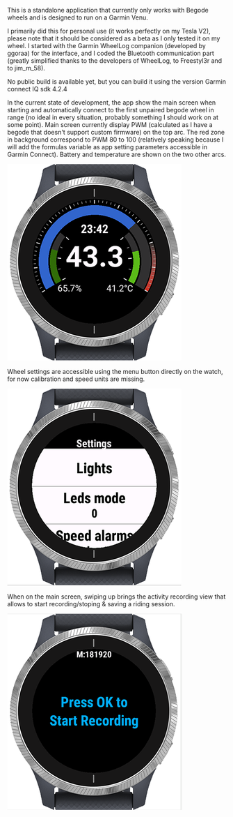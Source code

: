 This is a standalone application that currently only works with Begode wheels and is designed to run on a Garmin Venu.

I primarily did this for personal use (it works perfectly on my Tesla V2), please note that it should be considered as a beta as I only tested it on my wheel. I started with the Garmin WheelLog companion (developed by ggoraa) for the interface, and I coded the Bluetooth communication part (greatly simplified thanks to the developers of WheelLog, to Freestyl3r and to jim_m_58).

No public build is available yet, but you can build it using the version Garmin connect IQ sdk 4.2.4

In the current state of development, the app show the main screen when starting and automatically connect to the first unpaired begode wheel in range (no ideal in every situation, probably something I should work on at some point). Main screen currently display PWM (calculated as I have a begode that doesn't support custom firmware) on the top arc. The red zone in background correspond to PWM 80 to 100 (relatively speaking because I will add the formulas variable as app setting parameters accessible in Garmin Connect). Battery and temperature are shown on the two other arcs.

<img src="https://github.com/blkfribourg/EUC_GarminApp/blob/main/screenshot/Main.png" width="400">

Wheel settings are accessible using the menu button directly on the watch, for now calibration and speed units are missing.

<img src="https://github.com/blkfribourg/EUC_GarminApp/blob/main/screenshot/Menu.png" width="400">

When on the main screen, swiping up brings the activity recording view that allows to start recording/stoping & saving a riding session.

<img src="https://github.com/blkfribourg/EUC_GarminApp/blob/main/screenshot/ActivityRecord.png" width="400">
